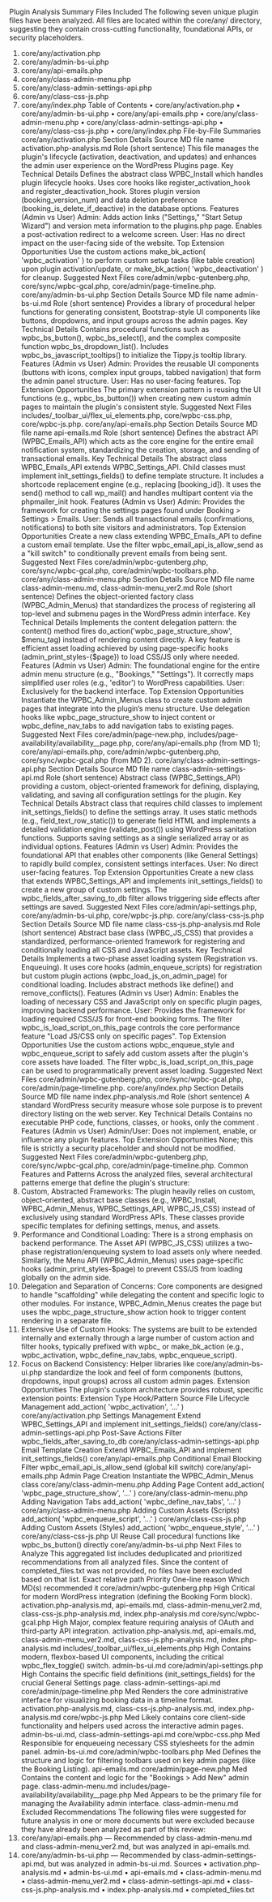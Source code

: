 Plugin Analysis Summary
Files Included
The following seven unique plugin files have been analyzed. All files are located within the core/any/ directory, suggesting they contain cross-cutting functionality, foundational APIs, or security placeholders.
1. core/any/activation.php
2. core/any/admin-bs-ui.php
3. core/any/api-emails.php
4. core/any/class-admin-menu.php
5. core/any/class-admin-settings-api.php
6. core/any/class-css-js.php
7. core/any/index.php
Table of Contents
• core/any/activation.php
• core/any/admin-bs-ui.php
• core/any/api-emails.php
• core/any/class-admin-menu.php
• core/any/class-admin-settings-api.php
• core/any/class-css-js.php
• core/any/index.php
File-by-File Summaries
core/any/activation.php
Section
Details
Source MD file name
activation.php-analysis.md
Role (short sentence)
This file manages the plugin's lifecycle (activation, deactivation, and updates) and enhances the admin user experience on the WordPress Plugins page.
Key Technical Details
Defines the abstract class WPBC_Install which handles plugin lifecycle hooks. Uses core hooks like register_activation_hook and register_deactivation_hook. Stores plugin version (booking\_version\_num) and data deletion preference (booking\_is\_delete\_if\_deactive) in the database options.
Features (Admin vs User)
Admin: Adds action links ("Settings," "Start Setup Wizard") and version meta information to the plugins.php page. Enables a post-activation redirect to a welcome screen. User: Has no direct impact on the user-facing side of the website.
Top Extension Opportunities
Use the custom actions make_bk_action( 'wpbc_activation' ) to perform custom setup tasks (like table creation) upon plugin activation/update, or make_bk_action( 'wpbc_deactivation' ) for cleanup.
Suggested Next Files
core/admin/wpbc-gutenberg.php, core/sync/wpbc-gcal.php, core/admin/page-timeline.php.
core/any/admin-bs-ui.php
Section
Details
Source MD file name
admin-bs-ui.md
Role (short sentence)
Provides a library of procedural helper functions for generating consistent, Bootstrap-style UI components like buttons, dropdowns, and input groups across the admin pages.
Key Technical Details
Contains procedural functions such as wpbc_bs_button(), wpbc_bs_select(), and the complex composite function wpbc_bs_dropdown_list(). Includes wpbc_bs_javascript_tooltips() to initialize the Tippy.js tooltip library.
Features (Admin vs User)
Admin: Provides the reusable UI components (buttons with icons, complex input groups, tabbed navigation) that form the admin panel structure. User: Has no user-facing features.
Top Extension Opportunities
The primary extension pattern is reusing the UI functions (e.g., wpbc_bs_button()) when creating new custom admin pages to maintain the plugin's consistent style.
Suggested Next Files
includes/_toolbar_ui/flex_ui_elements.php, core/wpbc-css.php, core/wpbc-js.php.
core/any/api-emails.php
Section
Details
Source MD file name
api-emails.md
Role (short sentence)
Defines the abstract API (WPBC_Emails_API) which acts as the core engine for the entire email notification system, standardizing the creation, storage, and sending of transactional emails.
Key Technical Details
The abstract class WPBC_Emails_API extends WPBC_Settings_API. Child classes must implement init_settings_fields() to define template structure. It includes a shortcode replacement engine (e.g., replacing [booking_id]). It uses the send() method to call wp_mail() and handles multipart content via the phpmailer_init hook.
Features (Admin vs User)
Admin: Provides the framework for creating the settings pages found under Booking > Settings > Emails. User: Sends all transactional emails (confirmations, notifications) to both site visitors and administrators.
Top Extension Opportunities
Create a new class extending WPBC_Emails_API to define a custom email template. Use the filter wpbc_email_api_is_allow_send as a "kill switch" to conditionally prevent emails from being sent.
Suggested Next Files
core/admin/wpbc-gutenberg.php, core/sync/wpbc-gcal.php, core/admin/wpbc-toolbars.php.
core/any/class-admin-menu.php
Section
Details
Source MD file name
class-admin-menu.md, class-admin-menu_ver2.md
Role (short sentence)
Defines the object-oriented factory class (WPBC_Admin_Menus) that standardizes the process of registering all top-level and submenu pages in the WordPress admin interface.
Key Technical Details
Implements the content delegation pattern: the content() method fires do_action('wpbc_page_structure_show', $menu_tag) instead of rendering content directly. A key feature is efficient asset loading achieved by using page-specific hooks (admin_print_styles-{$page}) to load CSS/JS only where needed.
Features (Admin vs User)
Admin: The foundational engine for the entire admin menu structure (e.g., "Bookings," "Settings"). It correctly maps simplified user roles (e.g., 'editor') to WordPress capabilities. User: Exclusively for the backend interface.
Top Extension Opportunities
Instantiate the WPBC_Admin_Menus class to create custom admin pages that integrate into the plugin’s menu structure. Use delegation hooks like wpbc_page_structure_show to inject content or wpbc_define_nav_tabs to add navigation tabs to existing pages.
Suggested Next Files
core/admin/page-new.php, includes/page-availability/availability__page.php, core/any/api-emails.php (from MD 1); core/any/api-emails.php, core/admin/wpbc-gutenberg.php, core/sync/wpbc-gcal.php (from MD 2).
core/any/class-admin-settings-api.php
Section
Details
Source MD file name
class-admin-settings-api.md
Role (short sentence)
Abstract class (WPBC_Settings_API) providing a custom, object-oriented framework for defining, displaying, validating, and saving all configuration settings for the plugin.
Key Technical Details
Abstract class that requires child classes to implement init_settings_fields() to define the settings array. It uses static methods (e.g., field_text_row_static()) to generate field HTML and implements a detailed validation engine (validate_post()) using WordPress sanitation functions. Supports saving settings as a single serialized array or as individual options.
Features (Admin vs User)
Admin: Provides the foundational API that enables other components (like General Settings) to rapidly build complex, consistent settings interfaces. User: No direct user-facing features.
Top Extension Opportunities
Create a new class that extends WPBC_Settings_API and implements init_settings_fields() to create a new group of custom settings. The wpbc_fields_after_saving_to_db filter allows triggering side effects after settings are saved.
Suggested Next Files
core/admin/api-settings.php, core/any/admin-bs-ui.php, core/wpbc-js.php.
core/any/class-css-js.php
Section
Details
Source MD file name
class-css-js.php-analysis.md
Role (short sentence)
Abstract base class (WPBC_JS_CSS) that provides a standardized, performance-oriented framework for registering and conditionally loading all CSS and JavaScript assets.
Key Technical Details
Implements a two-phase asset loading system (Registration vs. Enqueuing). It uses core hooks (admin_enqueue_scripts) for registration but custom plugin actions (wpbc_load_js_on_admin_page) for conditional loading. Includes abstract methods like define() and remove_conflicts().
Features (Admin vs User)
Admin: Enables the loading of necessary CSS and JavaScript only on specific plugin pages, improving backend performance. User: Provides the framework for loading required CSS/JS for front-end booking forms. The filter wpbc_is_load_script_on_this_page controls the core performance feature "Load JS/CSS only on specific pages".
Top Extension Opportunities
Use the custom actions wpbc_enqueue_style and wpbc_enqueue_script to safely add custom assets after the plugin's core assets have loaded. The filter wpbc_is_load_script_on_this_page can be used to programmatically prevent asset loading.
Suggested Next Files
core/admin/wpbc-gutenberg.php, core/sync/wpbc-gcal.php, core/admin/page-timeline.php.
core/any/index.php
Section
Details
Source MD file name
index.php-analysis.md
Role (short sentence)
A standard WordPress security measure whose sole purpose is to prevent directory listing on the web server.
Key Technical Details
Contains no executable PHP code, functions, classes, or hooks, only the comment <?php // Silence is golden. ?>.
Features (Admin vs User)
Admin/User: Does not implement, enable, or influence any plugin features.
Top Extension Opportunities
None; this file is strictly a security placeholder and should not be modified.
Suggested Next Files
core/admin/wpbc-gutenberg.php, core/sync/wpbc-gcal.php, core/admin/page-timeline.php.
Common Features and Patterns
Across the analyzed files, several architectural patterns emerge that define the plugin's structure:
1. Custom, Abstracted Frameworks: The plugin heavily relies on custom, object-oriented, abstract base classes (e.g., WPBC_Install, WPBC_Admin_Menus, WPBC_Settings_API, WPBC_JS_CSS) instead of exclusively using standard WordPress APIs. These classes provide specific templates for defining settings, menus, and assets.
2. Performance and Conditional Loading: There is a strong emphasis on backend performance. The Asset API (WPBC_JS_CSS) utilizes a two-phase registration/enqueuing system to load assets only where needed. Similarly, the Menu API (WPBC_Admin_Menus) uses page-specific hooks (admin_print_styles-$page) to prevent CSS/JS from loading globally on the admin side.
3. Delegation and Separation of Concerns: Core components are designed to handle "scaffolding" while delegating the content and specific logic to other modules. For instance, WPBC_Admin_Menus creates the page but uses the wpbc_page_structure_show action hook to trigger content rendering in a separate file.
4. Extensive Use of Custom Hooks: The systems are built to be extended internally and externally through a large number of custom action and filter hooks, typically prefixed with wpbc\_ or make\_bk\_action (e.g., wpbc_activation, wpbc_define_nav_tabs, wpbc_enqueue_script).
5. Focus on Backend Consistency: Helper libraries like core/any/admin-bs-ui.php standardize the look and feel of form components (buttons, dropdowns, input groups) across all custom admin pages.
Extension Opportunities
The plugin's custom architecture provides robust, specific extension points:
Extension Type
Hook/Pattern
Source File
Lifecycle Management
add_action( 'wpbc_activation', '...' )
core/any/activation.php
Settings Management
Extend WPBC_Settings_API and implement init_settings_fields()
core/any/class-admin-settings-api.php
Post-Save Actions
Filter wpbc_fields_after_saving_to_db
core/any/class-admin-settings-api.php
Email Template Creation
Extend WPBC_Emails_API and implement init_settings_fields()
core/any/api-emails.php
Conditional Email Blocking
Filter wpbc_email_api_is_allow_send (global kill switch)
core/any/api-emails.php
Admin Page Creation
Instantiate the WPBC_Admin_Menus class
core/any/class-admin-menu.php
Adding Page Content
add_action( 'wpbc_page_structure_show', '...' )
core/any/class-admin-menu.php
Adding Navigation Tabs
add_action( 'wpbc_define_nav_tabs', '...' )
core/any/class-admin-menu.php
Adding Custom Assets (Scripts)
add_action( 'wpbc_enqueue_script', '...' )
core/any/class-css-js.php
Adding Custom Assets (Styles)
add_action( 'wpbc_enqueue_style', '...' )
core/any/class-css-js.php
UI Reuse
Call procedural functions like wpbc_bs_button() directly
core/any/admin-bs-ui.php
Next Files to Analyze
This aggregated list includes deduplicated and prioritized recommendations from all analyzed files. Since the content of completed_files.txt was not provided, no files have been excluded based on that list.
Exact relative path
Priority
One-line reason
Which MD(s) recommended it
core/admin/wpbc-gutenberg.php
High
Critical for modern WordPress integration (defining the Booking Form block).
activation.php-analysis.md, api-emails.md, class-admin-menu_ver2.md, class-css-js.php-analysis.md, index.php-analysis.md
core/sync/wpbc-gcal.php
High
Major, complex feature requiring analysis of OAuth and third-party API integration.
activation.php-analysis.md, api-emails.md, class-admin-menu_ver2.md, class-css-js.php-analysis.md, index.php-analysis.md
includes/_toolbar_ui/flex_ui_elements.php
High
Contains modern, flexbox-based UI components, including the critical wpbc_flex_toggle() switch.
admin-bs-ui.md
core/admin/api-settings.php
High
Contains the specific field definitions (init_settings_fields) for the crucial General Settings page.
class-admin-settings-api.md
core/admin/page-timeline.php
Med
Renders the core administrative interface for visualizing booking data in a timeline format.
activation.php-analysis.md, class-css-js.php-analysis.md, index.php-analysis.md
core/wpbc-js.php
Med
Likely contains core client-side functionality and helpers used across the interactive admin pages.
admin-bs-ui.md, class-admin-settings-api.md
core/wpbc-css.php
Med
Responsible for enqueueing necessary CSS stylesheets for the admin panel.
admin-bs-ui.md
core/admin/wpbc-toolbars.php
Med
Defines the structure and logic for filtering toolbars used on key admin pages (like the Booking Listing).
api-emails.md
core/admin/page-new.php
Med
Contains the content and logic for the "Bookings > Add New" admin page.
class-admin-menu.md
includes/page-availability/availability__page.php
Med
Appears to be the primary file for managing the Availability admin interface.
class-admin-menu.md
Excluded Recommendations
The following files were suggested for future analysis in one or more documents but were excluded because they have already been analyzed as part of this review:
1. core/any/api-emails.php — Recommended by class-admin-menu.md and class-admin-menu_ver2.md, but was analyzed in api-emails.md.
2. core/any/admin-bs-ui.php — Recommended by class-admin-settings-api.md, but was analyzed in admin-bs-ui.md.
Sources
• activation.php-analysis.md
• admin-bs-ui.md
• api-emails.md
• class-admin-menu.md
• class-admin-menu_ver2.md
• class-admin-settings-api.md
• class-css-js.php-analysis.md
• index.php-analysis.md
• completed_files.txt
